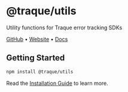 # @traque/utils

Utility functions for Traque error tracking SDKs

[GitHub](https://github.com/traque-dev/traque-js) • [Website](https://traque.dev) • [Docs](https://www.traque.dev/docs/introduction)

## Getting Started

```bash
npm install @traque/utils
```

Read the [Installation Guide](https://www.traque.dev/docs/getting-started) to learn more.
